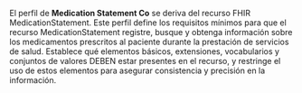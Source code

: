 El perfil de **Medication Statement Co** se deriva del recurso FHIR MedicationStatement. Este perfil define los requisitos mínimos para que el recurso MedicationStatement registre, busque y obtenga información sobre los medicamentos prescritos al paciente durante la prestación de servicios de salud. Establece qué elementos básicos, extensiones, vocabularios y conjuntos de valores DEBEN estar presentes en el recurso, y restringe el uso de estos elementos para asegurar consistencia y precisión en la información.
